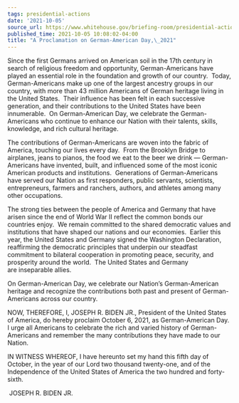 ```yaml
---
tags: presidential-actions
date: '2021-10-05'
source_url: https://www.whitehouse.gov/briefing-room/presidential-actions/2021/10/05/a-proclamation-on-german-american-day-2021/
published_time: 2021-10-05 10:08:02-04:00
title: "A Proclamation on German-American Day,\_2021"
---
```

 
Since the first Germans arrived on American soil in the 17th century in
search of religious freedom and opportunity, German-Americans have
played an essential role in the foundation and growth of our country.
 Today, German-Americans make up one of the largest ancestry groups in
our country, with more than 43 million Americans of German heritage
living in the United States.  Their influence has been felt in each
successive generation, and their contributions to the United States have
been innumerable.  On German-American Day, we celebrate the
German-Americans who continue to enhance our Nation with their talents,
skills, knowledge, and rich cultural heritage. 

The contributions of German-Americans are woven into the fabric of
America, touching our lives every day.  From the Brooklyn Bridge to
airplanes, jeans to pianos, the food we eat to the beer we drink —
German-Americans have invented, built, and influenced some of the most
iconic American products and institutions.  Generations of
German-Americans have served our Nation as first responders, public
servants, scientists, entrepreneurs, farmers and ranchers, authors, and
athletes among many other occupations. 

The strong ties between the people of America and Germany that have
arisen since the end of World War II reflect the common bonds our
countries enjoy.  We remain committed to the shared democratic values
and institutions that have shaped our nations and our economies.
 Earlier this year, the United States and Germany signed the Washington
Declaration, reaffirming the democratic principles that underpin our
steadfast commitment to bilateral cooperation in promoting peace,
security, and prosperity around the world.  The United States and
Germany are inseparable allies.

On German-American Day, we celebrate our Nation’s German-American
heritage and recognize the contributions both past and present of
German-Americans across our country. 

NOW, THEREFORE, I, JOSEPH R. BIDEN JR., President of the United States
of America, do hereby proclaim October 6, 2021, as German-American Day. 
I urge all Americans to celebrate the rich and varied history of
German-Americans and remember the many contributions they have made to
our Nation.

IN WITNESS WHEREOF, I have hereunto set my hand this fifth day of
October, in the year of our Lord two thousand twenty-one, and of the
Independence of the United States of America the two hundred and
forty-sixth.

 JOSEPH R. BIDEN JR.
